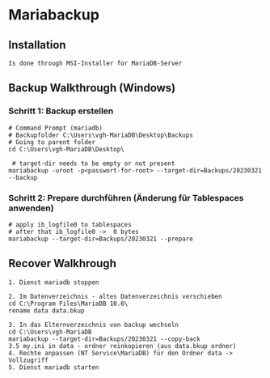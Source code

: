 # Mariabackup 

## Installation 

```
Is done through MSI-Installer for MariaDB-Server
```

## Backup Walkthrough (Windows)

### Schritt 1: Backup erstellen 
```
# Command Prompt (mariadb)
# Backupfolder C:\Users\vgh-MariaDB\Desktop\Backups
# Going to parent folder 
cd C:\Users\vgh-MariaDB\Desktop\

 # target-dir needs to be empty or not present 
mariabackup -uroot -p<passwort-for-root> --target-dir=Backups/20230321 --backup 
```

### Schritt 2:  Prepare durchführen (Änderung für Tablespaces anwenden) 

```
# apply ib_logfile0 to tablespaces 
# after that ib_logfile0 ->  0 bytes 
mariabackup --target-dir=Backups/20230321 --prepare 
```

## Recover Walkhrough  

```
1. Dienst mariadb stoppen
```

```
2. Im Datenverzeichnis - altes Datenverzeichnis verschieben 
cd C:\Program Files\MariaDB 10.6\
rename data data.bkup

```

```
3. In das Elternverzeichnis von backup wechseln
cd C:\Users\vgh-MariaDB
mariabackup --target-dir=Backups/20230321 --copy-back
3.5 my.ini in data - ordner reinkopieren (aus data.bkup ordner)
4. Rechte anpassen (NT Service\MariaDB) für den Ordner data -> Vollzugriff 
5. Dienst mariadb starten
```

